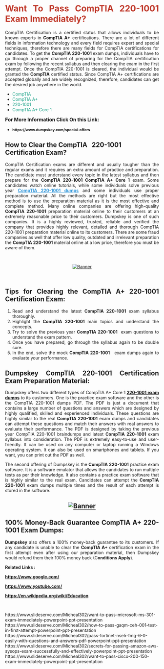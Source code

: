 <h1 style="text-align: justify;"><span style="color:#c0392b;"><strong>Want To Pass CompTIA 220-1001 Exam Immediately?</strong></span></h1>

<p style="text-align: justify;">CompTIA Certification is a certified status that allows individuals to be known experts in<strong> CompTIA A+</strong> certifications. There are a lot of different fields in information technology and every field requires expert and special techniques, therefore there are many fields for CompTIA certifications for candidates. To get the <strong>CompTIA 220-1001 </strong>exam dumps, individuals have to go through a proper channel of preparing for the CompTIA certification exam by following the recent syllabus and then clearing the exam in the first attempt. Once the CompTIA 220-1001 is cleared, the individual would be granted the <strong>CompTIA</strong> certified status. Since CompTIA A+ certifications are accepted globally and are widely recognized, therefore, candidates can get the desired job anywhere in the world.</p>

<ul>
	<li style="text-align: justify;"><span style="color:#16a085;">CompTIA</span></li>
	<li style="text-align: justify;"><span style="color:#16a085;">CompTIA A+  </span></li>
	<li style="text-align: justify;"><span style="color:#16a085;">220-1001</span></li>
	<li style="text-align: justify;"><span style="color:#16a085;">CompTIA A+ Core 1</span></li>
</ul>

<p style="text-align: justify;"><span style="font-size:16px;"><strong>For More Information Click On this Link:</strong></span></p>

<ul>
	<li style="text-align: justify;"><span style="font-size:12px;"><strong>https://www.dumpskey.com/special-offers</strong></span></li>
</ul>

<h2><strong>How to Clear the CompTIA   220-1001 Certification Exam?</strong></h2>

<p style="text-align: justify;">CompTIA Certification exams are different and usually tougher than the regular exams and it requires an extra amount of practice and preparation. The candidate must understand every topic in the latest syllabus and then prepare for the <strong>CompTIA 220-1001 CompTIA A+ Core 1</strong> exam. Some candidates watch online tutorials, while some individuals solve previous year <a href="https://www.dumpskey.com/comptia/220-1001-braindumps"><span style="color:#3498db;"><u><strong>CompTIA 220-1001 dumps</strong></u></span></a> and some individuals use proper preparation material. All the methods are right but the most effective method is to use the preparation material as it is the most effective and complete method. Many online companies are offering high-quality <strong>CompTIA 220-1001 </strong>preparation material online to their customers at an extremely reasonable price to their customers. Dumpskey is one of such companies. It is a highly reviewed, trusted, reliable and verified the company that provides highly relevant, detailed and thorough CompTIA 220-1001 preparation material online to its customers. There are some fraud companies as well that offer low quality, outdated and irrelevant preparation the <strong>CompTIA 220-1001 </strong>material online at a low price, therefore you must be aware of them.</p>

<p style="text-align: justify;"> </p>

<p style="text-align: center;"><a href="https://www.dumpskey.com/comptia/220-1001-braindumps"><img src="http://soperdoper.com/search_portal/uploads/general_banners/1562740316_Untitled_Linked_Comp_01.gif" alt="Banner"/></a></p>

<p style="text-align: center;"> </p>

<h2 style="text-align: justify;"><strong>Tips for Clearing the CompTIA A+ 220-1001 Certification Exam:</strong></h2>

<ol>
	<li style="text-align: justify;">Read and understand the latest <strong>CompTIA 220-1001 </strong>exam syllabus thoroughly.</li>
	<li style="text-align: justify;">Highlight the<strong> CompTIA 220-1001 </strong>main topics and understand the concepts.</li>
	<li style="text-align: justify;">Try to solve the previous year <strong>CompTIA 220-1001 </strong> exam questions to understand the exam pattern.</li>
	<li style="text-align: justify;">Once you have prepared, go through the syllabus again to be double sure.</li>
	<li style="text-align: justify;">In the end, solve the mock <strong>CompTIA 220-1001  </strong> exam dumps again to evaluate your performance.</li>
</ol>

<h2 style="text-align: justify;"><strong>Dumpskey CompTIA 220-1001 Certification Exam Preparation Material:</strong></h2>

<p style="text-align: justify;">Dumpskey offers two different types of CompTIA A+ Core 1 <strong><a href="https://www.dumpskey.com/comptia/220-1001-braindumps">220-1001 exam dumps</a></strong> to its customers. One is the practice exam software and the other is the CompTIA 220-1001 dumps PDF. The PDF is just a document that contains a large number of questions and answers which are designed by highly qualified, skilled and experienced individuals. These questions are highly similar to the real <strong>CompTIA 220-1001</strong> exam dumps and candidates can attempt these questions and match their answers with real answers to evaluate their performance. The PDF is designed by taking the previous year CompTIA 220-1001 braindumps and latest <strong>CompTIA 220-1001 </strong>exam syllabus into consideration. The PDF is extremely easy-to-use and user-friendly. It can be used on any computer or laptop running a Windows operating system. It can also be used on smartphones and tablets. If you want, you can print out the PDF as well.</p>

<p style="text-align: justify;">The second offering of Dumpskey is the<strong> CompTIA 220-1001</strong> practice exam software. It is a software emulator that allows the candidates to run multiple tests as per their knowledge. It also contains a practice exam software that is highly similar to the real exam. Candidates can attempt the<strong> CompTIA 220-1001</strong> exam dumps multiple times and the result of each attempt is stored in the software.</p>

<h2 style="text-align: center;"><a href="https://www.dumpskey.com/comptia/220-1001-braindumps"><img src="http://soperdoper.com/search_portal/uploads/general_banners/1562743625_8ppZk49y_HM0oke96j0cic4OdOo.jpg" alt="Banner"/></a></h2>

<h2 style="text-align: justify;"><strong>100% Money-Back Guarantee CompTIA A+ 220-1001 Exam Dumps:</strong></h2>

<p style="text-align: justify;"><strong>Dumpskey </strong>also offers a 100% money-back guarantee to its customers. If any candidate is unable to clear the <strong>CompTIA A+ </strong>certification exam in the first attempt even after using our preparation material, then Dumpskey would refund them their 100% money back (C<strong>onditions Apply</strong>).</p>

<p style="text-align: justify;"><strong>Related Links :</strong></p>

<p><a href="https://www.google.com/" rel="noopener noreferrer" target="_blank"><strong>https://www.google.com/</strong></a></p>

<p><a href="https://www.youtube.com/" rel="noopener noreferrer" target="_blank"><strong>https://www.youtube.com/</strong></a></p>

<p><a href="https://en.wikipedia.org/wiki/Education" rel="noopener noreferrer" target="_blank"><strong>https://en.wikipedia.org/wiki/Education</strong></a></p>

<p> </p>
https://www.slideserve.com/Micheal302/want-to-pass-microsoft-ms-301-exam-immediately-powerpoint-ppt-presentation
https://www.slideserve.com/Micheal302/how-to-pass-gaqm-ceh-001-test-in-first-attempt-powerpoint-ppt-presentation
https://www.slideserve.com/Micheal302/pass-fortinet-nse5-fmg-6-0-easily-with-questions-and-answers-pdf-powerpoint-ppt-presentation
https://www.slideserve.com/Micheal302/secrets-for-passing-amazon-aws-sysops-exam-successfully-and-effectively-powerpoint-ppt-presentation
https://www.slideserve.com/Micheal302/want-to-pass-cisco-200-150-exam-immediately-powerpoint-ppt-presentation
